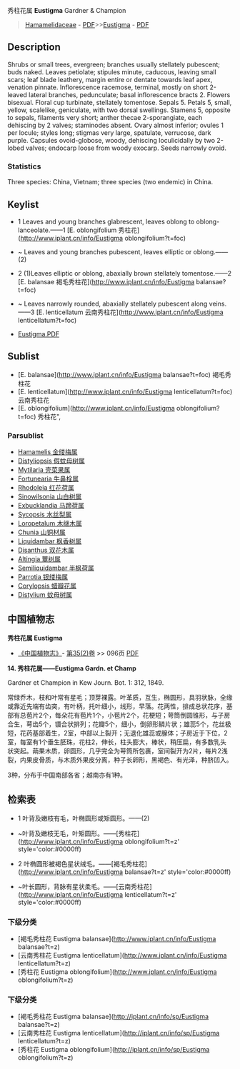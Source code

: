 秀柱花属 **Eustigma** Gardner & Champion

> [Hamamelidaceae](http://www.iplant.cn/info/Hamamelidaceae?t=foc) - [PDF](http://www.iplant.cn/foc/pdf/Hamamelidaceae.pdf)>>[Eustigma](http://www.iplant.cn/info/Eustigma?t=foc) - [PDF](http://www.iplant.cn/foc/pdf/Eustigma.pdf)

## Description

Shrubs or small trees, evergreen; branches usually stellately pubescent; buds naked. Leaves petiolate; stipules minute, caducous, leaving small scars; leaf blade leathery, margin entire or dentate towards leaf apex, venation pinnate. Inflorescence racemose, terminal, mostly on short 2-leaved lateral branches, pedunculate; basal inflorescence bracts 2. Flowers bisexual. Floral cup turbinate, stellately tomentose. Sepals 5. Petals 5, small, yellow, scalelike, geniculate, with two dorsal swellings. Stamens 5, opposite to sepals, filaments very short; anther thecae 2-sporangiate, each dehiscing by 2 valves; staminodes absent. Ovary almost inferior; ovules 1 per locule; styles long; stigmas very large, spatulate, verrucose, dark purple. Capsules ovoid-globose, woody, dehiscing loculicidally by two 2-lobed valves; endocarp loose from woody exocarp. Seeds narrowly ovoid.

### Statistics
Three species: China, Vietnam; three species (two endemic) in China.

## Keylist

* 1 Leaves and young branches glabrescent, leaves oblong to oblong-lanceolate.——1  [E. oblongifolium 秀柱花](http://www.iplant.cn/info/Eustigma oblongifolium?t=foc)
* ~ Leaves and young branches pubescent, leaves elliptic or oblong.——(2)

* 2 (1)Leaves elliptic or oblong, abaxially brown stellately tomentose.——2  [E. balansae 褐毛秀柱花](http://www.iplant.cn/info/Eustigma balansae?t=foc)
* ~ Leaves narrowly rounded, abaxially stellately pubescent along veins.——3  [E. lenticellatum 云南秀柱花](http://www.iplant.cn/info/Eustigma lenticellatum?t=foc)

* [Eustigma.PDF](http://www.iplant.cn/foc/pdf/Eustigma.pdf)

## Sublist

* [E.  balansae](http://www.iplant.cn/info/Eustigma balansae?t=foc)
 褐毛秀柱花
* [E.  lenticellatum](http://www.iplant.cn/info/Eustigma lenticellatum?t=foc)
 云南秀柱花
* [E.  oblongifolium](http://www.iplant.cn/info/Eustigma oblongifolium?t=foc) 秀柱花",

### Parsublist

* [Hamamelis  金缕梅属](http://www.iplant.cn/info/Hamamelis?t=foc)
* [Distyliopsis  假蚊母树属](http://www.iplant.cn/info/Distyliopsis?t=foc)
* [Mytilaria  壳菜果属](http://www.iplant.cn/info/Mytilaria?t=foc)
* [Fortunearia  牛鼻栓属](http://www.iplant.cn/info/Fortunearia?t=foc)
* [Rhodoleia  红花荷属](http://www.iplant.cn/info/Rhodoleia?t=foc)
* [Sinowilsonia  山白树属](http://www.iplant.cn/info/Sinowilsonia?t=foc)
* [Exbucklandia  马蹄荷属](http://www.iplant.cn/info/Exbucklandia?t=foc)
* [Sycopsis  水丝梨属](http://www.iplant.cn/info/Sycopsis?t=foc)
* [Loropetalum  木继木属](http://www.iplant.cn/info/Loropetalum?t=foc)
* [Chunia  山铜材属](http://www.iplant.cn/info/Chunia?t=foc)
* [Liquidambar  枫香树属](http://www.iplant.cn/info/Liquidambar?t=foc)
* [Disanthus  双花木属](http://www.iplant.cn/info/Disanthus?t=foc)
* [Altingia  蕈树属](http://www.iplant.cn/info/Altingia?t=foc)
* [Semiliquidambar  半枫荷属](http://www.iplant.cn/info/Semiliquidambar?t=foc)
* [Parrotia  银缕梅属](http://www.iplant.cn/info/Parrotia?t=foc)
* [Corylopsis  蜡瓣花属](http://www.iplant.cn/info/Corylopsis?t=foc)
* [Distylium  蚊母树属](http://www.iplant.cn/info/Distylium?t=foc)

## 中国植物志

**秀柱花属 Eustigma**

* [《中国植物志》](http://www.iplant.cn/frps)- [第35(2)卷](http://www.iplant.cn/frps/vol/35(2)) >> 096页 [PDF](http://www.iplant.cn/frps/pdf/35(2)/096y.pdf)

**14. 秀柱花属——Eustigma Gardn. et Champ**

Gardner et Champion in Kew Journ. Bot. 1: 312, 1849.

常绿乔木，枝和叶常有星毛；顶芽裸露。叶革质，互生，椭圆形，具羽状脉，全缘或靠近先端有齿突，有叶柄，托叶细小，线形，早落。花两性，排成总状花序，基部有总苞片2个，每朵花有苞片1个，小苞片2个，花梗短；萼筒倒圆锥形，与子房合生，萼齿5个，镊合状排列；花瓣5个，细小，倒卵形鳞片状；雄蕊5个，花丝极短，花药基部着生，2室，中部以上裂开；无退化雄蕊或腺体；子房近于下位，2室，每室有1个垂生胚珠，花柱2，伸长，柱头膨大，棒状，稍压扁，有多数乳头状突起。蒴果木质，卵圆形，几乎完全为萼筒所包裹，室间裂开为2片，每片2浅裂，内果皮骨质，与木质外果皮分离，种子长卵形，黑褐色、有光泽，种脐凹入。

3种，分布于中国南部各省；越南亦有1种。

## 检索表

* 1 叶背及嫩枝有毛，叶椭圆形或矩圆形。——(2)
* ~叶背及嫩枝无毛，叶矩圆形。——[秀柱花](http://www.iplant.cn/info/Eustigma oblongifolium?t=z'  style='color:#0000ff)

* 2 叶椭圆形被褐色星状绒毛。——[褐毛秀柱花](http://www.iplant.cn/info/Eustigma balansae?t=z'  style='color:#0000ff)

* ~叶长圆形，背脉有星状柔毛。——[云南秀柱花](http://www.iplant.cn/info/Eustigma lenticellatum?t=z'  style='color:#0000ff)

### 下级分类
* [褐毛秀柱花  Eustigma balansae](http://www.iplant.cn/info/Eustigma balansae?t=z)
* [云南秀柱花  Eustigma lenticellatum](http://www.iplant.cn/info/Eustigma lenticellatum?t=z)
* [秀柱花  Eustigma oblongifolium](http://www.iplant.cn/info/Eustigma oblongifolium?t=z)

### 下级分类
* [褐毛秀柱花  Eustigma balansae](http://iplant.cn/info/sp/Eustigma balansae?t=z)
* [云南秀柱花  Eustigma lenticellatum](http://iplant.cn/info/sp/Eustigma lenticellatum?t=z)
* [秀柱花  Eustigma oblongifolium](http://iplant.cn/info/sp/Eustigma oblongifolium?t=z)
